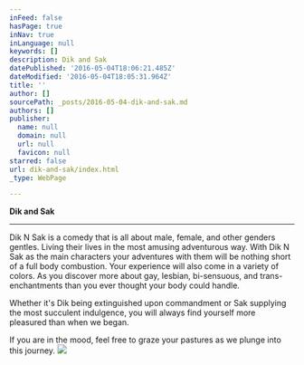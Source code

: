 ```yaml
---
inFeed: false
hasPage: true
inNav: true
inLanguage: null
keywords: []
description: Dik and Sak
datePublished: '2016-05-04T18:06:21.485Z'
dateModified: '2016-05-04T18:05:31.964Z'
title: ''
author: []
sourcePath: _posts/2016-05-04-dik-and-sak.md
authors: []
publisher:
  name: null
  domain: null
  url: null
  favicon: null
starred: false
url: dik-and-sak/index.html
_type: WebPage

---
```

**Dik and Sak**

****

Dik N Sak is a comedy that is all about male, female, and other genders gentles. Living their lives in the most amusing adventurous way. With Dik N Sak as the main characters your adventures with them will be nothing short of a full body combustion. Your experience will also come in a variety of colors. As you discover more about gay, lesbian, bi-sensuous, and trans-enchantments than you ever thought your body could handle.

Whether it's Dik being extinguished upon commandment or Sak supplying the most succulent indulgence, you will always find yourself more pleasured than when we began.

If you are in the mood, feel free to graze your pastures as we plunge into this journey.
![](https://the-grid-user-content.s3-us-west-2.amazonaws.com/d85174f0-39b3-4903-8fa6-982d2cb3c3a8.png)